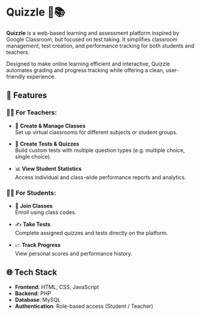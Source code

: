 # Quizzle 🧠📚

**Quizzle** is a web-based learning and assessment platform inspired by Google Classroom, but focused on test taking. It simplifies classroom management, test creation, and performance tracking for both students and teachers.

Designed to make online learning efficient and interactive, Quizzle automates grading and progress tracking while offering a clean, user-friendly experience.

## 🚀 Features

### 👨‍🏫 For Teachers:
- 📘 **Create & Manage Classes**  
  Set up virtual classrooms for different subjects or student groups.

- 🧪 **Create Tests & Quizzes**  
  Build custom tests with multiple question types (e.g. multiple choice, single choice).

- 📊 **View Student Statistics**  
  Access individual and class-wide performance reports and analytics.

### 👩‍🎓 For Students:
- 🏫 **Join Classes**  
  Enroll using class codes.

- ✍️ **Take Tests**  
  Complete assigned quizzes and tests directly on the platform.

- 📈 **Track Progress**  
  View personal scores and performance history.

## 🌐 Tech Stack

- **Frontend**: HTML, CSS, JavaScript
- **Backend**: PHP
- **Database**: MySQL
- **Authentication**: Role-based access (Student / Teacher)
